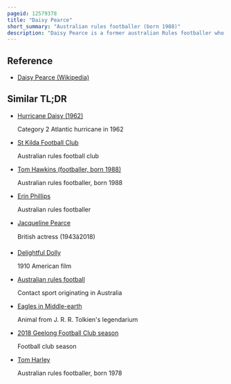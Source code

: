```yaml
---
pageid: 12579378
title: "Daisy Pearce"
short_summary: "Australian rules footballer (born 1988)"
description: "Daisy Pearce is a former australian Rules footballer who played for the Melbourne Football Club in the Afl Women's and is the current Aflw senior Coach of the West Coast Eagles."
---
```


## Reference

- [Daisy Pearce (Wikipedia)](https://en.wikipedia.org/?curid=12579378)

## Similar TL;DR

- [Hurricane Daisy (1962)](/tldr/en/hurricane-daisy-1962)

  Category 2 Atlantic hurricane in 1962

- [St Kilda Football Club](/tldr/en/st-kilda-football-club)

  Australian rules football club

- [Tom Hawkins (footballer, born 1988)](/tldr/en/tom-hawkins-footballer-born-1988)

  Australian rules footballer, born 1988

- [Erin Phillips](/tldr/en/erin-phillips)

  Australian rules footballer

- [Jacqueline Pearce](/tldr/en/jacqueline-pearce)

  British actress (1943â2018)

- [Delightful Dolly](/tldr/en/delightful-dolly)

  1910 American film

- [Australian rules football](/tldr/en/australian-rules-football)

  Contact sport originating in Australia

- [Eagles in Middle-earth](/tldr/en/eagles-in-middle-earth)

  Animal from J. R. R. Tolkien's legendarium

- [2018 Geelong Football Club season](/tldr/en/2018-geelong-football-club-season)

  Football club season

- [Tom Harley](/tldr/en/tom-harley)

  Australian rules footballer, born 1978
